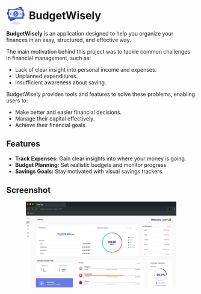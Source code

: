 <div style="display: flex; align-items: center;">
  <img src="https://github.com/Emilija13/BudgetWisely/blob/main/frontend/images/budget-wisely-logo.png" width="50" title="BudgetWisely Logo" style="margin-right: 10px;">
  <h1 style="margin: 0;">BudgetWisely</h1>
</div>


**BudgetWisely** is an application designed to help you organize your finances in an easy, structured, and effective way.

The main motivation behind this project was to tackle common challenges in financial management, such as:
- Lack of clear insight into personal income and expenses.
- Unplanned expenditures.
- Insufficient awareness about saving.

BudgetWisely provides tools and features to solve these problems, enabling users to:
- Make better and easier financial decisions.
- Manage their capital effectively.
- Achieve their financial goals.


## Features
- **Track Expenses:** Gain clear insights into where your money is going.
- **Budget Planning:** Set realistic budgets and monitor progress.
- **Savings Goals:** Stay motivated with visual savings trackers.


## Screenshot

<p align="center">
  <img src="https://github.com/Emilija13/BudgetWisely/blob/main/frontend/images/browser.jpg" width="400" title="hover text">
</p>

